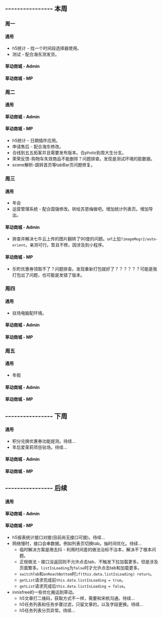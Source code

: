 ## ---------------- 本周

### 周一
#### 通用
* h5统计 - 找一个时间段选择器使用。
* 测试 - 配合海东测发货。
#### 草动商城 - Admin
#### 草动商城 - MP

### 周二
#### 通用
#### 草动商城 - Admin
#### 草动商城 - MP
* h5统计 - 日期插件应用。
* 申请售后 - 配合海东修改。
* 合线到五五拓客并且需要发布版本。合photo到周大生分支。
* 荣荣反馈-购物车失效商品不能删除？问题排查。发现是测试环境的脏数据。
* scene解析-跳转首页等tabBar页问题修复。

### 周三
#### 通用
* 年会
* 运营管理系统 - 配合国强修改。转给苏恩梅做吧。增加统计列表页。增加导出。
#### 草动商城 - Admin
* 排查并解决七牛云上传的图片翻转了90度的问题。url上加`?imageMogr2/auto-orient`。亲测可行。暂且不修。因涉及到小程序。
#### 草动商城 - MP
* 乐町优惠券领取不了？问题排查。发现重新打包就好了？？？？？？可能是我打包出了问题，也可能是发错了版本。

### 周四
#### 通用
* 驻场电脑配环境。
#### 草动商城 - Admin
#### 草动商城 - MP

### 周五
#### 通用
* 年假
#### 草动商城 - Admin
#### 草动商城 - MP

## ---------------- 下周
#### 通用
* 积分兑换优惠券功能提测。待续...
* 年后爱茉莉项目驻场。待续...
#### 草动商城 - Admin
#### 草动商城 - MP

## ---------------- 后续
#### 通用
#### 草动商城 - Admin
#### 草动商城 - MP
* h5报表统计接口对接(目前尚无接口可接)。待续...
* 网络慢时，接口会串数据。例如列表页切换tab。抽时间优化。待续...
  - 临时解决方案是用去抖 - 利用时间差的做法治标不治本，解决不了根本问题。
  - 正规做法 - 接口没返回则不允许点击tab、不触发下拉加载更多。但是涉及页面繁多。`listIsLoading`为`false`时才允许点击tab和加载更多。
  - `switchTab`和`onReachBottom`时`if(this.data.listIsLoading) return`。
  - `getList`请求完成前`this.data.listIsLoading = true`。
  - `getList`请求完成后`this.data.listIsLoading = false`。
* innisfree的一些优化搬运到草动。
  - h5文章打二维码，获取方式不一样，需要和宋帆沟通。待续...
  - h5任务列表和任务步骤过滤，只留文章的，以及字段更换。待续...
  - h5任务列表分页异常。待续...
